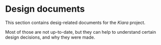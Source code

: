 # Design documents

This section contains desig-related documents for the *Kiara* project.

Most of those are not up-to-date, but they can help to understand certain design decisions, and why they were made.
